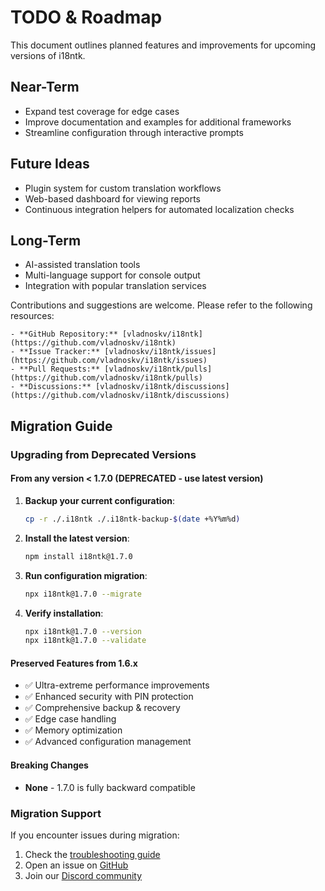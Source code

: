 # TODO & Roadmap

This document outlines planned features and improvements for upcoming versions of i18ntk.

## Near-Term
- Expand test coverage for edge cases
- Improve documentation and examples for additional frameworks
- Streamline configuration through interactive prompts

## Future Ideas
- Plugin system for custom translation workflows
- Web-based dashboard for viewing reports
- Continuous integration helpers for automated localization checks

## Long-Term
- AI-assisted translation tools
- Multi-language support for console output
- Integration with popular translation services

Contributions and suggestions are welcome. Please refer to the following resources:

    - **GitHub Repository:** [vladnoskv/i18ntk](https://github.com/vladnoskv/i18ntk)
    - **Issue Tracker:** [vladnoskv/i18ntk/issues](https://github.com/vladnoskv/i18ntk/issues)
    - **Pull Requests:** [vladnoskv/i18ntk/pulls](https://github.com/vladnoskv/i18ntk/pulls)
    - **Discussions:** [vladnoskv/i18ntk/discussions](https://github.com/vladnoskv/i18ntk/discussions)




## Migration Guide

### Upgrading from Deprecated Versions

#### From any version < 1.7.0 (DEPRECATED - use latest version)
1. **Backup your current configuration**:
   ```bash
   cp -r ./.i18ntk ./.i18ntk-backup-$(date +%Y%m%d)
   ```

2. **Install the latest version**:
   ```bash
   npm install i18ntk@1.7.0
   ```

3. **Run configuration migration**:
   ```bash
   npx i18ntk@1.7.0 --migrate
   ```

4. **Verify installation**:
   ```bash
   npx i18ntk@1.7.0 --version
   npx i18ntk@1.7.0 --validate
   ```

#### Preserved Features from 1.6.x
- ✅ Ultra-extreme performance improvements
- ✅ Enhanced security with PIN protection
- ✅ Comprehensive backup & recovery
- ✅ Edge case handling
- ✅ Memory optimization
- ✅ Advanced configuration management

#### Breaking Changes
- **None** - 1.7.0 is fully backward compatible

### Migration Support
If you encounter issues during migration:
1. Check the [troubleshooting guide](docs/TROUBLESHOOTING.md)
2. Open an issue on [GitHub](https://github.com/vladnoskv/i18ntk/issues)
3. Join our [Discord community](https://discord.gg/i18ntk)

